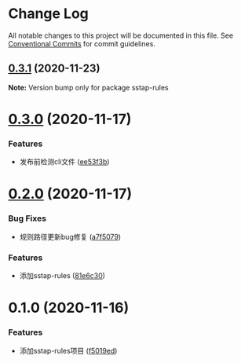 # Change Log

All notable changes to this project will be documented in this file.
See [Conventional Commits](https://conventionalcommits.org) for commit guidelines.

## [0.3.1](https://github.com/heiseshandian/personal-docs/compare/sstap-rules@0.3.0...sstap-rules@0.3.1) (2020-11-23)

**Note:** Version bump only for package sstap-rules






# [0.3.0](https://github.com/heiseshandian/personal-docs/compare/sstap-rules@0.2.0...sstap-rules@0.3.0) (2020-11-17)


### Features

* 发布前检测cli文件 ([ee53f3b](https://github.com/heiseshandian/personal-docs/commit/ee53f3bcdcaaa6354b3629b1edb28de0498354a8))





# [0.2.0](https://github.com/heiseshandian/personal-docs/compare/sstap-rules@0.1.0...sstap-rules@0.2.0) (2020-11-17)


### Bug Fixes

* 规则路径更新bug修复 ([a7f5079](https://github.com/heiseshandian/personal-docs/commit/a7f5079562eb93f5b9fe883c31c33b7a552b366e))


### Features

* 添加sstap-rules ([81e6c30](https://github.com/heiseshandian/personal-docs/commit/81e6c30453e257ac5a91ff47d8a84b454837ec5b))





# 0.1.0 (2020-11-16)


### Features

* 添加sstap-rules项目 ([f5019ed](https://github.com/heiseshandian/personal-docs/commit/f5019ed61a850f6b1d03d5f5bd916ef227bd686d))
